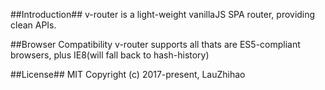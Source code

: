 ##Introduction##
v-router is a light-weight vanillaJS SPA router, providing clean APIs.

##Browser Compatibility
v-router supports all thats are ES5-compliant browsers, plus IE8(will fall back to hash-history) 

##License##
MIT
Copyright (c) 2017-present, LauZhihao